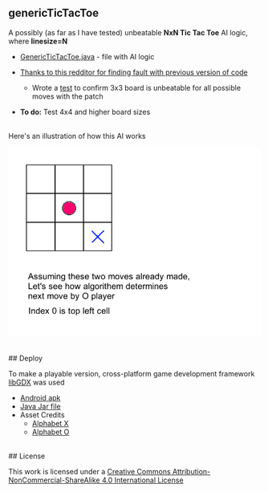 ## genericTicTacToe

A possibly (as far as I have tested) unbeatable **NxN Tic Tac Toe** AI logic, where **linesize=N**

* [GenericTicTacToe.java](./GenericTicTacToe.java) - file with AI logic

* [Thanks to this redditor for finding fault with previous version of code](https://www.reddit.com/r/programming/comments/3pxdlw/unbeatable_nxn_generic_tic_tac_toe_ai_logic_n3/cwbcp87)
	* Wrote a [test](./test.java) to confirm 3x3 board is unbeatable for all possible moves with the patch
* **To do:** Test 4x4 and higher board sizes

<br>
Here's an illustration of how this AI works
<br>

![Square - 4x4 Board](./AI_logic.gif)

<br>
## Deploy

To make a playable version,  cross-platform game development framework [libGDX](https://libgdx.badlogicgames.com/) was used

* [Android apk](https://drive.google.com/file/d/0B0NTnLwARdzoeHVzTjBLSWJNRHc/view?usp=sharing)
* [Java Jar file](https://drive.google.com/file/d/0B0NTnLwARdzoRjhJNmVCbVBLV00/view?usp=sharing)
* Asset Credits
	* [Alphabet X](https://openclipart.org/detail/4871/effect-letters-alphabet-silver)
	* [Alphabet O](https://openclipart.org/detail/80071/effect-letters-alphabet-red)

<br>
## <a name="license"></a>License

This work is licensed under a [Creative Commons Attribution-NonCommercial-ShareAlike 4.0 International License](http://creativecommons.org/licenses/by-nc-sa/4.0/)
